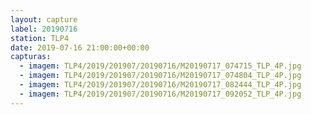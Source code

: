 ```yaml
---
layout: capture
label: 20190716
station: TLP4
date: 2019-07-16 21:00:00+00:00
capturas:
  - imagem: TLP4/2019/201907/20190716/M20190717_074715_TLP_4P.jpg
  - imagem: TLP4/2019/201907/20190716/M20190717_074804_TLP_4P.jpg
  - imagem: TLP4/2019/201907/20190716/M20190717_082444_TLP_4P.jpg
  - imagem: TLP4/2019/201907/20190716/M20190717_092052_TLP_4P.jpg
---
```

